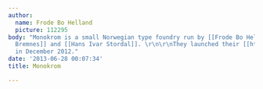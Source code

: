 ```yaml
---
author:
  name: Frode Bo Helland
  picture: 112295
body: "Monokrom is a small Norwegian type foundry run by [[Frode Bo Helland]], [[Sindre
  Bremnes]] and [[Hans Ivar Stordal]]. \r\n\r\nThey launched their [[http://www.monokrom.no|website]]
  in December 2012."
date: '2013-06-28 00:07:34'
title: Monokrom

---
```

